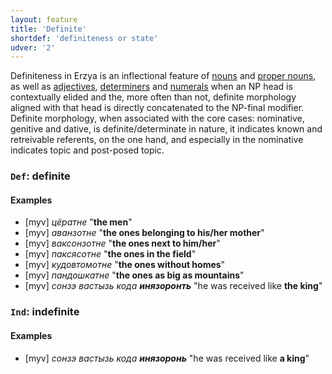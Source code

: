 ```yaml
---
layout: feature
title: 'Definite'
shortdef: 'definiteness or state'
udver: '2'
---
```



Definiteness in Erzya is an inflectional feature of [nouns](myv-pos/NOUN) and [proper nouns](myv-pos/PROPN), as well as [adjectives](myv-pos/ADJ), [determiners](myv-pos/DET) and [numerals](myv-pos/NUM) when an NP head is contextually elided and the, more often than not, definite morphology aligned with that head is directly concatenated to the  NP-final modifier. Definite morphology, when associated with the core cases: nominative, genitive and dative, is definite/determinate in nature, it indicates known and retreivable referents, on the one hand, and especially in the nominative indicates topic and post-posed topic.

### <a name="Def">`Def`</a>: definite

#### Examples

* [myv] _цёратне_ "<b>the men</b>"
* [myv] _аванзотне_ "<b>the ones belonging to his/her mother</b>"
* [myv] _ваксонзотне_ "<b>the ones next to him/her</b>"
* [myv] _паксясотне_ "<b>the ones in the field</b>"
* [myv] _кудовтомотне_ "<b>the ones without homes</b>"
* [myv] _пандошкатне_ "<b>the ones as big as mountains</b>"
* [myv] _сонзэ вастызь кода <b>инязоронть</b>_ "he was received like <b>the king</b>"


### <a name="Ind">`Ind`</a>: indefinite

#### Examples

* [myv] _сонзэ вастызь кода <b>инязоронь</b>_ "he was received like <b>a king</b>"


<!-- Interlanguage links updated St lis 3 20:58:19 CET 2021 -->
